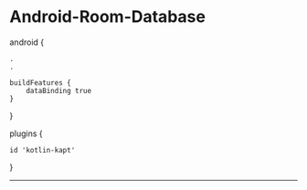 # Android-Room-Database

android {

    .
    .
    
    buildFeatures {
        dataBinding true
    }
}
    
plugins 
{

    id 'kotlin-kapt'
    
}
    
-----------------------------------------------------------
